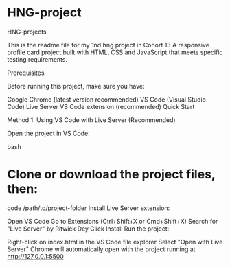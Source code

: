 # HNG-project

HNG-projects

This is the readme file for my 1nd hng project in Cohort 13
A responsive profile card project built with HTML, CSS and JavaScript that meets specific testing requirements.

Prerequisites

Before running this project, make sure you have:

Google Chrome (latest version recommended)
VS Code (Visual Studio Code)
Live Server VS Code extension (recommended)
Quick Start

Method 1: Using VS Code with Live Server (Recommended)

Open the project in VS Code:

bash

# Clone or download the project files, then:

code /path/to/project-folder
Install Live Server extension:

Open VS Code
Go to Extensions (Ctrl+Shift+X or Cmd+Shift+X)
Search for "Live Server" by Ritwick Dey
Click Install
Run the project:

Right-click on index.html in the VS Code file explorer
Select "Open with Live Server"
Chrome will automatically open with the project running at http://127.0.0.1:5500
